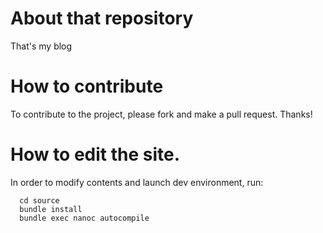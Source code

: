 # About that repository #

That's my blog

# How to contribute

To contribute to the project, please fork and make a pull request. Thanks!

# How to edit the site.

In order to modify contents and launch dev environment, run:

      cd source
      bundle install
      bundle exec nanoc autocompile
